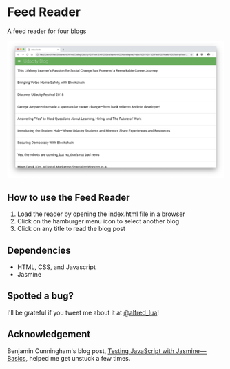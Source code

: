 # Feed Reader

A feed reader for four blogs

![screenshot](images/screenshot.png)

## How to use the Feed Reader

1. Load the reader by opening the index.html file in a browser
2. Click on the hamburger menu icon to select another blog
3. Click on any title to read the blog post

## Dependencies

- HTML, CSS, and Javascript
- Jasmine

## Spotted a bug?

I'll be grateful if you tweet me about it at [@alfred_lua](https://twitter.com/alfred_lua)!

## Acknowledgement

Benjamin Cunningham's blog post, [Testing JavaScript with Jasmine — Basics](https://medium.com/letsboot/testing-javascript-with-jasmine-basics-48efe03cf973), helped me get unstuck a few times.